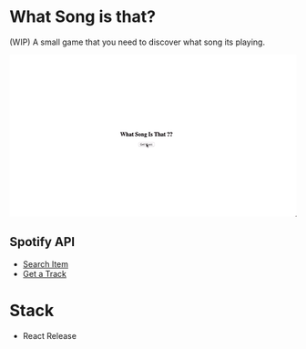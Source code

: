 # What Song is that?

(WIP) A small game that you need to discover what song its playing.

![What Song is that?](sample.gif)


## Spotify API
 - [Search Item](https://developer.spotify.com/console/get-search-item/)
 - [Get a Track](https://developer.spotify.com/console/get-track/)


 # Stack
  - React
  Release 
